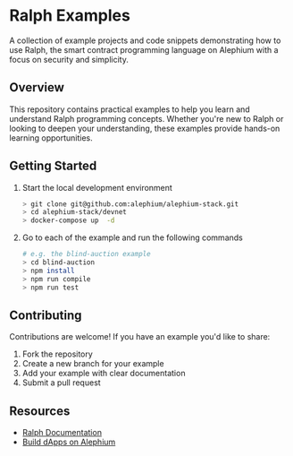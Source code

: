 # Ralph Examples

A collection of example projects and code snippets demonstrating how to use Ralph, the smart contract programming language on Alephium with a focus on security and simplicity.

## Overview

This repository contains practical examples to help you learn and understand Ralph programming concepts. Whether you're new to Ralph or looking to deepen your understanding, these examples provide hands-on learning opportunities.

## Getting Started

1. Start the local development environment
   ```bash
   > git clone git@github.com:alephium/alephium-stack.git
   > cd alephium-stack/devnet
   > docker-compose up  -d
   ```

2. Go to each of the example and run the following commands
   ```bash
   # e.g. the blind-auction example
   > cd blind-auction
   > npm install
   > npm run compile
   > npm run test
   ```

## Contributing

Contributions are welcome! If you have an example you'd like to share:

1. Fork the repository
2. Create a new branch for your example
3. Add your example with clear documentation
4. Submit a pull request

## Resources

- [Ralph Documentation](https://docs.alephium.org/ralph)
- [Build dApps on Alephium](https://docs.alephium.org/dapps)
